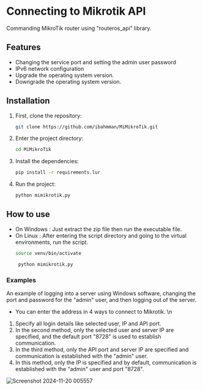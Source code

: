 # Connecting to Mikrotik API
Commanding MikroTik router using "routeros_api" library.

## Features
- Changing the service port and setting the admin user password
- IPv6 network configuration
- Upgrade the operating system version.
- Downgrade the operating system version.

## Installation
1. First, clone the repository:
   ```bash
   git clone https://github.com/ibahmman/MiMikroTik.git
   ```
2. Enter the project directory:
   ```bash
   cd MiMikroTik
   ```
3. Install the dependencies:
   ```bash
   pip install -r requirements.lur
   ```
4. Run the project:
   ```bash
   python mimikrotik.py
   ```

## How to use
- On Windows : Just extract the zip file then run the executable file.
- On Linux : After entering the script directory and going to the virtual environments, run the script.
  ```bash
  source venv/bin/activate
  ```
  ```bash
   python mimikrotik.py
   ```

### **Examples**
An example of logging into a server using Windows software, changing the port and password for the "admin" user, and then logging out of the server.
- You can enter the address in 4 ways to connect to Mikrotik. \n
1. Specify all login details like selected user, IP and API port.
2. In the second method, only the selected user and server IP are specified, and the default port "8728" is used to establish communication.
3. In the third method, only the API port and server IP are specified and communication is established with the "admin" user.
4. In this method, only the IP is specified and by default, communication is established with the "admin" user and port "8728".
   
![Screenshot 2024-11-20 005557](https://github.com/user-attachments/assets/79615825-13e3-4acb-a77b-cd65f76d384a)




